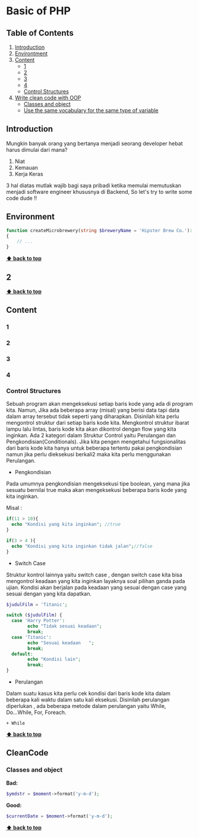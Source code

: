 ﻿# Basic of PHP

## Table of Contents

  1. [Introduction](#introduction)
  2. [Environtment](#Environment)
  3. [Content](#content)
     * [1](#1)
     * [2](#2)
     * [3](#3)
     * [4](#4)
     * [Control Structures](#control-structures)
  4. [Write clean code with OOP](#cleancode)
     * [Classes and object](#classes-and-object)
     * [Use the same vocabulary for the same type of variable](#use-the-same-vocabulary-for-the-same-type-of-variable)
     
## Introduction

Mungkin banyak orang yang bertanya menjadi seorang developer hebat harus dimulai dari mana?
1. Niat
2. Kemauan
3. Kerja Keras

3 hal diatas mutlak wajib bagi saya pribadi ketika memulai memutuskan menjadi software engineer khususnya di Backend, So let's try to write some code dude !!

## Environment

```php
function createMicrobrewery(string $breweryName = 'Hipster Brew Co.'): void
{
    // ...
}
```
**[⬆ back to top](#table-of-contents)**

## 2



**[⬆ back to top](#table-of-contents)**

## Content

### 1

### 2

### 3

### 4

### Control Structures

Sebuah program akan mengeksekusi setiap baris kode yang ada di program kita. Namun, Jika ada beberapa array (misal) yang berisi data tapi data dalam array tersebut tidak seperti yang diharapkan. Disinilah kita perlu mengontrol struktur dari setiap baris kode kita. Mengkontrol struktur ibarat lampu lalu lintas, baris kode kita akan dikontrol dengan flow yang kita inginkan. Ada 2 kategori dalam Struktur Control yaitu Perulangan dan Pengkondisian(Conditionals). Jika kita pengen mengetahui fungsionalitas dari baris kode kita hanya untuk beberapa tertentu pakai pengkondisian namun jika perlu dieksekusi berkali2 maka kita perlu menggunakan Perulangan.

- Pengkondisian

Pada umumnya pengkondisian mengeksekusi tipe boolean, yang mana jika sesuatu bernilai true maka akan mengeksekusi beberapa baris kode yang kita inginkan.

Misal : 

```php
if(11 > 10){
  echo "Kondisi yang kita inginkan"; //true
}

if(3 > 4 ){
  echo "Kondisi yang kita inginkan tidak jalan";//false
}

```
- Switch Case

Struktur kontrol lainnya yaitu switch case , dengan switch case kita bisa mengontrol keadaan yang kita inginkan layaknya soal pilihan ganda pada ujian. Kondisi akan berjalan pada keadaan yang sesuai dengan case yang sesuai dengan yang kita dapatkan.
```php
$judulFilm = 'Titanic';

switch ($judulFilm) {
  case 'Harry Potter':
        echo "Tidak sesuai keadaan";
        break;
  case 'Titanic':
        echo "Sesuai keadaan   ";
        break;
  default:
        echo "Kondisi lain";
        break;
}

```
- Perulangan

Dalam suatu kasus kita perlu cek kondisi dari baris kode kita dalam beberapa kali waktu dalam satu kali eksekusi. Disinilah perulangan diperlukan , ada beberapa metode dalam perulangan yaitu While, Do...While, For, Foreach.

    + While

    

**[⬆ back to top](#table-of-contents)**

## CleanCode

### Classes and object

**Bad:**

```php
$ymdstr = $moment->format('y-m-d');
```

**Good:**

```php
$currentDate = $moment->format('y-m-d');
```

**[⬆ back to top](#table-of-contents)**

